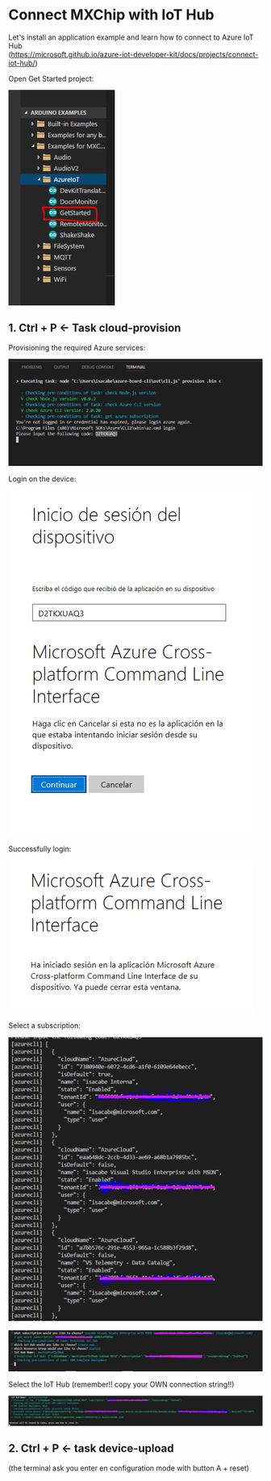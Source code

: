 # Connect MXChip with IoT Hub

Let's install an application example and learn how to connect to Azure IoT Hub <br /> (https://microsoft.github.io/azure-iot-developer-kit/docs/projects/connect-iot-hub/)

Open Get Started project: 

![Open Get Started project](images/01_MXChipGetStarted.png)



## 1. Ctrl + P     <-  Task cloud-provision

		
Provisioning the required Azure services:

![Executing task](images/02_MXChip_cloudProvision.png)


Login on the device:

![Login on the device](images/03_login.png)



Successfully login:

![Successfully login on the device](images/03_login2.png)


Select a subscription:

![Select a subscription](images/04_selectSubscription.png)


![Subscription selected](images/05_subscriptionselected.png)



Select the IoT Hub (remember!! copy your OWN connection string!!)

![IoT Hub connection string](images/06_iothub_connstring.png)



## 2. Ctrl + P <- task device-upload	
(the terminal ask you enter en configuration mode with button A + reset)

